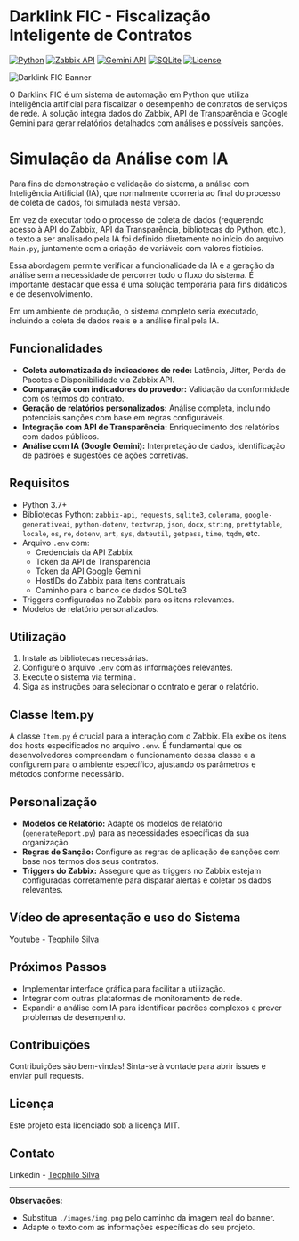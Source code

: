 # Darklink FIC - Fiscalização Inteligente de Contratos

[![Python](https://img.shields.io/badge/Python-3.7%2B-blue.svg)](https://www.python.org/)
[![Zabbix API](https://img.shields.io/badge/Zabbix%20API-v5.4-green.svg)](https://www.zabbix.com/documentation/current/en/manual/api)
[![Gemini API](https://img.shields.io/badge/Gemini%20API-v1.5-brightgreen.svg)](https://developers.generativeai.google/)
[![SQLite](https://img.shields.io/badge/SQLite-3-orange.svg)](https://www.sqlite.org/index.html)
[![License](https://img.shields.io/badge/License-MIT-yellow.svg)](https://opensource.org/licenses/MIT)

![Darklink FIC Banner](./images/linkops.ico) 

O Darklink FIC é um sistema de automação em Python que utiliza inteligência artificial para fiscalizar o desempenho de contratos de serviços de rede. A solução integra dados do Zabbix, API de Transparência e Google Gemini para gerar relatórios detalhados com análises e possíveis sanções. 

# Simulação da Análise com IA

Para fins de demonstração e validação do sistema, a análise com Inteligência Artificial (IA), que normalmente ocorreria ao final do processo de coleta de dados, foi simulada nesta versão.

Em vez de executar todo o processo de coleta de dados (requerendo acesso à API do Zabbix, API da Transparência, bibliotecas do Python, etc.), o texto a ser analisado pela IA foi definido diretamente no início do arquivo `Main.py`, juntamente com a criação de variáveis com valores fictícios.

Essa abordagem permite verificar a funcionalidade da IA e a geração da análise sem a necessidade de percorrer todo o fluxo do sistema. É importante destacar que essa é uma solução temporária para fins didáticos e de desenvolvimento.

Em um ambiente de produção, o sistema completo seria executado, incluindo a coleta de dados reais e a análise final pela IA.


## Funcionalidades

* **Coleta automatizada de indicadores de rede:** Latência, Jitter, Perda de Pacotes e Disponibilidade via Zabbix API.
* **Comparação com indicadores do provedor:** Validação da conformidade com os termos do contrato.
* **Geração de relatórios personalizados:** Análise completa, incluindo potenciais sanções com base em regras configuráveis.
* **Integração com API de Transparência:** Enriquecimento dos relatórios com dados públicos.
* **Análise com IA (Google Gemini):** Interpretação de dados, identificação de padrões e sugestões de ações corretivas.

## Requisitos

* Python 3.7+
* Bibliotecas Python: `zabbix-api`, `requests`, `sqlite3`, `colorama`, `google-generativeai`, `python-dotenv`, `textwrap`, `json`, `docx`, `string`, `prettytable`, `locale`, `os`, `re`, `dotenv`, `art`, `sys`, `dateutil`, `getpass`, `time`, `tqdm`, etc.
* Arquivo `.env` com:
    * Credenciais da API Zabbix
    * Token da API de Transparência
    * Token da API Google Gemini 
    * HostIDs do Zabbix para itens contratuais
    * Caminho para o banco de dados SQLite3 
* Triggers configuradas no Zabbix para os itens relevantes.
* Modelos de relatório personalizados.

## Utilização

1. Instale as bibliotecas necessárias.
2. Configure o arquivo `.env` com as informações relevantes.
3. Execute o sistema via terminal.
4. Siga as instruções para selecionar o contrato e gerar o relatório.

## Classe Item.py

A classe `Item.py` é crucial para a interação com o Zabbix. Ela exibe os itens dos hosts especificados no arquivo `.env`. É fundamental que os desenvolvedores compreendam o funcionamento dessa classe e a configurem para o ambiente específico, ajustando os parâmetros e métodos conforme necessário.

## Personalização

* **Modelos de Relatório:** Adapte os modelos de relatório (`generateReport.py`) para as necessidades específicas da sua organização.
* **Regras de Sanção:** Configure as regras de aplicação de sanções com base nos termos dos seus contratos.
* **Triggers do Zabbix:** Assegure que as triggers no Zabbix estejam configuradas corretamente para disparar alertas e coletar os dados relevantes.

## Vídeo de apresentação e uso do Sistema
Youtube - [Teophilo Silva](https://www.youtube.com/watch?v=RCdPwnyE4WA) 

## Próximos Passos

* Implementar interface gráfica para facilitar a utilização.
* Integrar com outras plataformas de monitoramento de rede.
* Expandir a análise com IA para identificar padrões complexos e prever problemas de desempenho.

## Contribuições

Contribuições são bem-vindas! Sinta-se à vontade para abrir issues e enviar pull requests.

## Licença

Este projeto está licenciado sob a licença MIT. 

## Contato

Linkedin - [Teophilo Silva](www.linkedin.com/in/teophilo-silva-dev) 

---

**Observações:**

* Substitua `./images/img.png` pelo caminho da imagem real do banner.
* Adapte o texto com as informações específicas do seu projeto.

